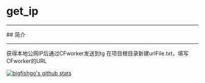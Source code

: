 # get_ip
<hr>
## 简介
<hr>
 获得本地公网IP后通过CFworker发送到tg
在项目根目录新建urlFile.txt，填写CFworker的URL  

[![bigfishgo's github stats](https://github-readme-stats.vercel.app/api?username=bigfishgo)](https://github.com/bigfishgo/get_ip)
